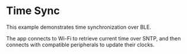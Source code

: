 # Time Sync

This example demonstrates time synchronization over BLE. 

The <!--`central`--> app connects to Wi-Fi to retrieve current time over SNTP, and then connects with compatible peripherals to update their clocks. 

<!-- The `peripheral` app acts as a compatible BLE device that connects to central for time synchronization. -->
